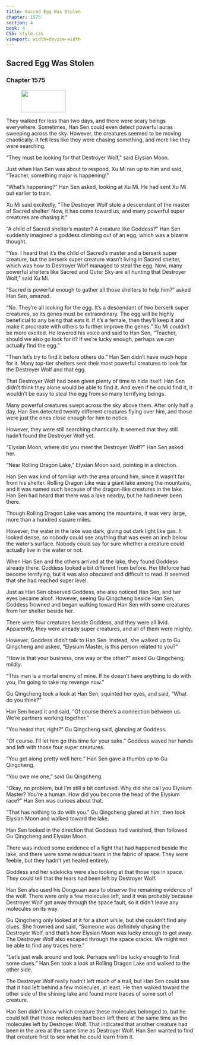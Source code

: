 ```yaml
---
title: Sacred Egg Was Stolen
chapter: 1575
section: 4
book: 4
CSS: style.css
viewport: width=device-width
---
```


## Sacred Egg Was Stolen

### Chapter 1575

<figure>
	<img src="../Images/gem.gif" alt="" id="gem" width="120" height="60" />
</figure>

They walked for less than two days, and there were scary beings everywhere. Sometimes, Han Sen could even detect powerful auras sweeping across the sky. However, the creatures seemed to be moving chaotically. It felt less like they were chasing something, and more like they were searching.

“They must be looking for that Destroyer Wolf,” said Elysian Moon.

Just when Han Sen was about to respond, Xu Mi ran up to him and said, “Teacher, something major is happening!”

“What’s happening?” Han Sen asked, looking at Xu Mi. He had sent Xu Mi out earlier to train.

Xu Mi said excitedly, “The Destroyer Wolf stole a descendant of the master of Sacred shelter! Now, it has come toward us, and many powerful super creatures are chasing it.”

“A child of Sacred shelter’s master? A creature like Goddess?” Han Sen suddenly imagined a goddess climbing out of an egg, which was a bizarre thought.

“Yes. I heard that it’s the child of Sacred’s master and a berserk super creature, but the berserk super creature wasn’t living in Sacred shelter, which was how to Destroyer Wolf managed to steal the egg. Now, many powerful shelters like Sacred and Outer Sky are all hunting that Destroyer Wolf,” said Xu Mi.

“Sacred is powerful enough to gather all those shelters to help him?” asked Han Sen, amazed.

“No. They’re all looking for the egg. It’s a descendant of two berserk super creatures, so its genes must be extraordinary. The egg will be highly beneficial to any being that eats it. If it’s a female, then they’ll keep it and make it procreate with others to further improve the genes.” Xu Mi couldn’t be more excited. He lowered his voice and said to Han Sen, “Teacher, should we also go look for it? If we’re lucky enough, perhaps we can actually find the egg.”

“Then let’s try to find it before others do.” Han Sen didn’t have much hope for it. Many top-tier shelters sent their most powerful creatures to look for the Destroyer Wolf and that egg.

That Destroyer Wolf had been given plenty of time to hide itself. Han Sen didn’t think they alone would be able to find it. And even if he could find it, it wouldn’t be easy to steal the egg from so many terrifying beings.

Many powerful creatures swept across the sky above them. After only half a day, Han Sen detected twenty different creatures flying over him, and those were just the ones close enough for him to notice.

However, they were still searching chaotically. It seemed that they still hadn’t found the Destroyer Wolf yet.

“Elysian Moon, where did you meet the Destroyer Wolf?” Han Sen asked her.

“Near Rolling Dragon Lake,” Elysian Moon said, pointing in a direction.

Han Sen was kind of familiar with the area around him, since it wasn’t far from his shelter. Rolling Dragon Like was a giant lake among the mountains, and it was named such because of the dragon-like creatures in the lake. Han Sen had heard that there was a lake nearby, but he had never been there.

Though Rolling Dragon Lake was among the mountains, it was very large, more than a hundred square miles.

However, the water in the lake was dark, giving out dark light like gas. It looked dense, so nobody could see anything that was even an inch below the water’s surface. Nobody could say for sure whether a creature could actually live in the water or not.

When Han Sen and the others arrived at the lake, they found Goddess already there. Goddess looked a bit different from before. Her lifeforce had become terrifying, but it was also obscured and difficult to read. It seemed that she had reached super level.

Just as Han Sen observed Goddess, she also noticed Han Sen, and her eyes became aloof. However, seeing Gu Qingcheng beside Han Sen, Goddess frowned and began walking toward Han Sen with some creatures from her shelter beside her.

There were four creatures beside Goddess, and they were all livid. Apparently, they were already super creatures, and all of them were mighty.

However, Goddess didn’t talk to Han Sen. Instead, she walked up to Gu Qingcheng and asked, “Elysium Master, is this person related to you?”

“How is that your business, one way or the other?” asked Gu Qingcheng, mildly.

“This man is a mortal enemy of mine. If he doesn’t have anything to do with you, I’m going to take my revenge now.”

Gu Qingcheng took a look at Han Sen, squinted her eyes, and said, “What do you think?”

Han Sen heard it and said, “Of course there’s a connection between us. We’re partners working together.”

“You heard that, right?” Gu Qingcheng said, glancing at Goddess.

“Of course. I’ll let him go this time for your sake.” Goddess waved her hands and left with those four super creatures.

“You get along pretty well here.” Han Sen gave a thumbs up to Gu Qingcheng.

“You owe me one,” said Gu Qingcheng.

“Okay, no problem, but I’m still a bit confused. Why did she call you Elysium Master? You’re a human. How did you become the head of the Elysium race?” Han Sen was curious about that.

“That has nothing to do with you.” Gu Qingcheng glared at him, then took Elysian Moon and walked toward the lake.

Han Sen looked in the direction that Goddess had vanished, then followed Gu Qingcheng and Elysian Moon.

There was indeed some evidence of a fight that had happened beside the lake, and there were some residual tears in the fabric of space. They were feeble, but they hadn’t yet healed entirely.

Goddess and her sidekicks were also looking at that those rips in space. They could tell that the tears had been left by Destroyer Wolf.

Han Sen also used his Dongxuan aura to observe the remaining evidence of the wolf. There were only a few molecules left, and it was probably because Destroyer Wolf got away through the space fault, so it didn’t leave any molecules on its way.

Gu Qingcheng only looked at it for a short while, but she couldn’t find any clues. She frowned and said, “Someone was definitely chasing the Destroyer Wolf, and that’s how Elysian Moon was lucky enough to get away. The Destroyer Wolf also escaped through the space cracks. We might not be able to find any traces here.”

“Let’s just walk around and look. Perhaps we’ll be lucky enough to find some clues.” Han Sen took a look at Rolling Dragon Lake and walked to the other side.

The Destroyer Wolf really hadn’t left much of a trail, but Han Sen could see that it had left behind a few molecules, at least. He then walked toward the other side of the shining lake and found more traces of some sort of creature.

Han Sen didn’t know which creature these molecules belonged to, but he could tell that those molecules had been left there at the same time as the molecules left by Destroyer Wolf. That indicated that another creature had been in the area at the same time as Destroyer Wolf. Han Sen wanted to find that creature first to see what he could learn from it.